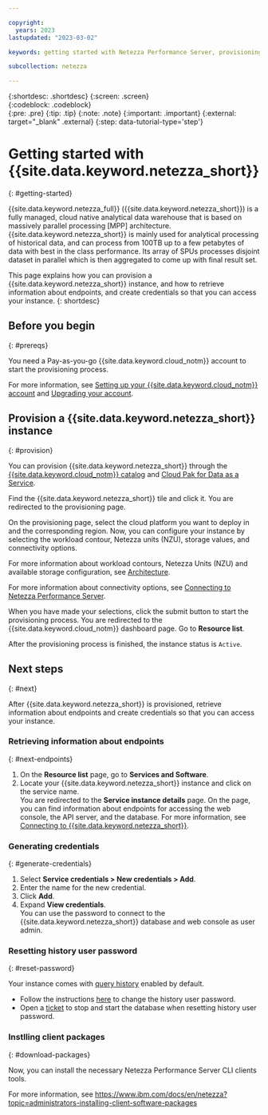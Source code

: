 ```yaml
---

copyright:
  years: 2023
lastupdated: "2023-03-02"

keywords: getting started with Netezza Performance Server, provisioning Netezza Performance Server

subcollection: netezza

---
```


{:shortdesc: .shortdesc}
{:screen: .screen}  
{:codeblock: .codeblock}  
{:pre: .pre}
{:tip: .tip}
{:note: .note}
{:important: .important}
{:external: target="_blank" .external}
{:step: data-tutorial-type='step'}


# Getting started with {{site.data.keyword.netezza_short}}
{: #getting-started}

{{site.data.keyword.netezza_full}} ({{site.data.keyword.netezza_short}}) is a fully managed, cloud native analytical data warehouse that is based on massively parallel processing [MPP] architecture. {{site.data.keyword.netezza_short}} is mainly used for analytical processing of historical data, and can process from 100TB up to a few petabytes of data with best in the class performance. Its array of SPUs processes disjoint dataset in parallel which is then aggregated to come up with final result set.

This page explains how you can provision a {{site.data.keyword.netezza_short}} instance, and how to retrieve information about endpoints, and create credentials so that you can access your instance.
{: shortdesc}

## Before you begin
{: #prereqs}

You need a Pay-as-you-go {{site.data.keyword.cloud_notm}} account to start the provisioning process.

For more information, see [Setting up your {{site.data.keyword.cloud_notm}} account](https://cloud.ibm.com/docs/account?topic=account-account-getting-started) and [Upgrading your account](https://cloud.ibm.com/docs/account?topic=account-upgrading-account).

## Provision a {{site.data.keyword.netezza_short}} instance
{: #provision}

You can provision {{site.data.keyword.netezza_short}} through the [{{site.data.keyword.cloud_notm}} catalog](https://cloud.ibm.com/catalog) and [Cloud Pak for Data as a Service](https://dataplatform.cloud.ibm.com/).

Find the {{site.data.keyword.netezza_short}} tile and click it. You are redirected to the provisioning page.

On the provisioning page, select the cloud platform you want to deploy in and the corresponding region. Now, you can configure your instance by selecting the workload contour, Netezza units (NZU), storage values, and connectivity options.

For more information about workload contours, Netezza Units (NZU) and available storage configuration, see [Architecture](/docs/netezza?topic=netezza-compute-isolation&interface=ui).

For more information about connectivity options, see [Connecting to Netezza Performance Server](/docs/netezza?topic=netezza-connecting&interface=ui).

When you have made your selections, click the submit button to start the provisioning process. You are redirected to the {{site.data.keyword.cloud_notm}} dashboard page. Go to **Resource list**.

After the provisioning process is finished, the instance status is `Active`.

## Next steps
{: #next}

After {{site.data.keyword.netezza_short}} is provisioned, retrieve information about endpoints and create credentials so that you can access your instance.

### Retrieving information about endpoints
{: #next-endpoints}

1. On the **Resource list** page, go to **Services and Software**.
1. Locate your {{site.data.keyword.netezza_short}} instance and click on the service name.  
   You are redirected to the **Service instance details** page. On the page, you can find information about endpoints for accessing the web console, the API server, and the database. For more information, see [Connecting to {{site.data.keyword.netezza_short}}](/docs/netezza?topic=netezza-connecting).

### Generating credentials
{: #generate-credentials}

1. Select **Service credentials > New credentials > Add**.
1. Enter the name for the new credential.
1. Click **Add**.   
1. Expand **View credentials**.     
   You can use the password to connect to the {{site.data.keyword.netezza_short}} database and web console as user admin.

### Resetting history user password
{: #reset-password}

Your instance comes with [query history](https://www.ibm.com/docs/en/netezza?topic=administrators-collecting-data-history) enabled by default.

- Follow the instructions [here](https://www.ibm.com/support/pages/changing-query-history-users-password) to change the history user password.
- Open a [ticket](https://www.ibm.com/support/pages/changing-query-history-users-password) to stop and start the database when resetting history user password.

### Instlling client packages
{: #download-packages}

Now, you can install the necessary Netezza Performance Server CLI clients tools.

For more information, see 
https://www.ibm.com/docs/en/netezza?topic=administrators-installing-client-software-packages